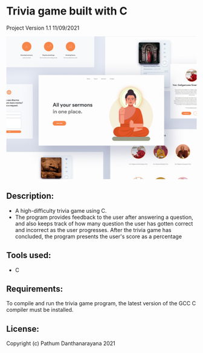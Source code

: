 # Trivia game built with C

Project Version 1.1 11/09/2021

![alt text](https://github.com/pathumd/Sadaham-Sisila/blob/main/mainmockup.jpg?raw=true)

Description:
--------------
- A high-difficulty trivia game using C.
- The program provides feedback to the user after answering a question, and also keeps track of how many question the user has gotten correct and incorrect as the user progresses. After the trivia game has concluded, the program presents the user's score as a percentage

Tools used:
--------------
- C

Requirements:
---------
To compile and run the trivia game program, the latest version of the GCC C compiler must be installed.

License:
---------
Copyright (c) Pathum Danthanarayana 2021 
